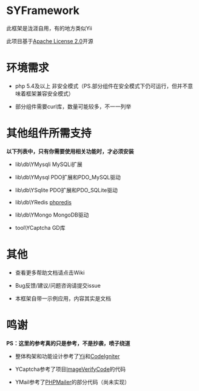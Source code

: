 # SYFramework

此框架是泷涯自用，有的地方类似Yii

此项目基于[Apache License 2.0](http://opensource.org/licenses/Apache-2.0)开源

# 环境需求

* php 5.4及以上 非安全模式（PS.部分组件在安全模式下仍可运行，但并不意味着框架兼容安全模式）

* 部分组件需要curl库，数量可能较多，不一一列举

# 其他组件所需支持

**以下列表中，只有你需要使用相关功能时，才必须安装**

* lib\db\YMysqli MySQLi扩展

* lib\db\YMysql PDO扩展和PDO_MySQL驱动

* lib\db\YSqlite PDO扩展和PDO_SQLite驱动

* lib\db\YRedis [phpredis](https://github.com/phpredis/phpredis)

* lib\db\YMongo MongoDB驱动

* tool\YCaptcha GD库

# 其他

* 查看更多帮助文档请点击Wiki

* Bug反馈/建议/问题咨询请提交issue

* 本框架自带一示例应用，内容其实是文档

# 鸣谢

**PS：这里的参考真的只是参考，不是抄袭，喷子绕道**

* 整体构架和功能设计参考了[Yii](http://www.yiiframework.com/)和[CodeIgniter](http://codeigniter.com)

* YCaptcha参考了项目[ImageVerifyCode](https://git.oschina.net/reevy/ImageVerifyCode)的代码

* YMail参考了[PHPMailer](https://github.com/PHPMailer/PHPMailer)的部分代码（尚未实现）